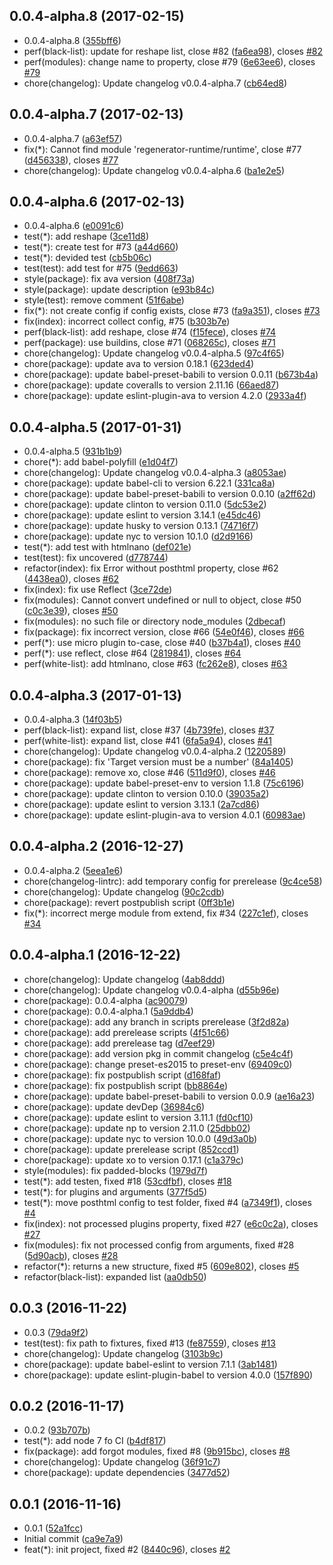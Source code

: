 <a name="0.0.4-alpha.8"></a>
## 0.0.4-alpha.8 (2017-02-15)

* 0.0.4-alpha.8 ([355bff6](https://github.com/post-org/post-config/commit/355bff6))
* perf(black-list): update for reshape list, close #82 ([fa6ea98](https://github.com/post-org/post-config/commit/fa6ea98)), closes [#82](https://github.com/post-org/post-config/issues/82)
* perf(modules): change name to property, close #79 ([6e63ee6](https://github.com/post-org/post-config/commit/6e63ee6)), closes [#79](https://github.com/post-org/post-config/issues/79)
* chore(changelog): Update changelog v0.0.4-alpha.7 ([cb64ed8](https://github.com/post-org/post-config/commit/cb64ed8))



<a name="0.0.4-alpha.7"></a>
## 0.0.4-alpha.7 (2017-02-13)

* 0.0.4-alpha.7 ([a63ef57](https://github.com/post-org/post-config/commit/a63ef57))
* fix(*): Cannot find module 'regenerator-runtime/runtime', close #77 ([d456338](https://github.com/post-org/post-config/commit/d456338)), closes [#77](https://github.com/post-org/post-config/issues/77)
* chore(changelog): Update changelog v0.0.4-alpha.6 ([ba1e2e5](https://github.com/post-org/post-config/commit/ba1e2e5))



<a name="0.0.4-alpha.6"></a>
## 0.0.4-alpha.6 (2017-02-13)

* 0.0.4-alpha.6 ([e0091c6](https://github.com/post-org/post-config/commit/e0091c6))
* test(*): add reshape ([3ce11d8](https://github.com/post-org/post-config/commit/3ce11d8))
* test(*): create test for #73 ([a44d660](https://github.com/post-org/post-config/commit/a44d660))
* test(*): devided test ([cb5b06c](https://github.com/post-org/post-config/commit/cb5b06c))
* test(test): add test for #75 ([9edd663](https://github.com/post-org/post-config/commit/9edd663))
* style(package): fix ava version ([408f73a](https://github.com/post-org/post-config/commit/408f73a))
* style(package): update description ([e93b84c](https://github.com/post-org/post-config/commit/e93b84c))
* style(test): remove comment ([51f6abe](https://github.com/post-org/post-config/commit/51f6abe))
* fix(*): not create config if config exists, close #73 ([fa9a351](https://github.com/post-org/post-config/commit/fa9a351)), closes [#73](https://github.com/post-org/post-config/issues/73)
* fix(index): incorrect collect config, #75 ([b303b7e](https://github.com/post-org/post-config/commit/b303b7e))
* perf(black-list): add reshape, close #74 ([f15fece](https://github.com/post-org/post-config/commit/f15fece)), closes [#74](https://github.com/post-org/post-config/issues/74)
* perf(package): use buildins, close #71 ([068265c](https://github.com/post-org/post-config/commit/068265c)), closes [#71](https://github.com/post-org/post-config/issues/71)
* chore(changelog): Update changelog v0.0.4-alpha.5 ([97c4f65](https://github.com/post-org/post-config/commit/97c4f65))
* chore(package): update ava to version 0.18.1 ([623ded4](https://github.com/post-org/post-config/commit/623ded4))
* chore(package): update babel-preset-babili to version 0.0.11 ([b673b4a](https://github.com/post-org/post-config/commit/b673b4a))
* chore(package): update coveralls to version 2.11.16 ([66aed87](https://github.com/post-org/post-config/commit/66aed87))
* chore(package): update eslint-plugin-ava to version 4.2.0 ([2933a4f](https://github.com/post-org/post-config/commit/2933a4f))



<a name="0.0.4-alpha.5"></a>
## 0.0.4-alpha.5 (2017-01-31)

* 0.0.4-alpha.5 ([931b1b9](https://github.com/post-org/post-config/commit/931b1b9))
* chore(*): add babel-polyfill ([e1d04f7](https://github.com/post-org/post-config/commit/e1d04f7))
* chore(changelog): Update changelog v0.0.4-alpha.3 ([a8053ae](https://github.com/post-org/post-config/commit/a8053ae))
* chore(package): update babel-cli to version 6.22.1 ([331ca8a](https://github.com/post-org/post-config/commit/331ca8a))
* chore(package): update babel-preset-babili to version 0.0.10 ([a2ff62d](https://github.com/post-org/post-config/commit/a2ff62d))
* chore(package): update clinton to version 0.11.0 ([5dc53e2](https://github.com/post-org/post-config/commit/5dc53e2))
* chore(package): update eslint to version 3.14.1 ([e45dc46](https://github.com/post-org/post-config/commit/e45dc46))
* chore(package): update husky to version 0.13.1 ([74716f7](https://github.com/post-org/post-config/commit/74716f7))
* chore(package): update nyc to version 10.1.0 ([d2d9166](https://github.com/post-org/post-config/commit/d2d9166))
* test(*): add test with htmlnano ([def021e](https://github.com/post-org/post-config/commit/def021e))
* test(test): fix uncovered ([d778744](https://github.com/post-org/post-config/commit/d778744))
* refactor(index): fix Error without posthtml property, close #62 ([4438ea0](https://github.com/post-org/post-config/commit/4438ea0)), closes [#62](https://github.com/post-org/post-config/issues/62)
* fix(index): fix use Reflect ([3ce72de](https://github.com/post-org/post-config/commit/3ce72de))
* fix(modules): Cannot convert undefined or null to object, close #50 ([c0c3e39](https://github.com/post-org/post-config/commit/c0c3e39)), closes [#50](https://github.com/post-org/post-config/issues/50)
* fix(modules): no such file or directory node_modules ([2dbecaf](https://github.com/post-org/post-config/commit/2dbecaf))
* fix(package): fix incorrect version, close #66 ([54e0f46](https://github.com/post-org/post-config/commit/54e0f46)), closes [#66](https://github.com/post-org/post-config/issues/66)
* perf(*): use micro plugin to-case, close #40 ([b37b4a1](https://github.com/post-org/post-config/commit/b37b4a1)), closes [#40](https://github.com/post-org/post-config/issues/40)
* perf(*): use reflect, close #64 ([2819841](https://github.com/post-org/post-config/commit/2819841)), closes [#64](https://github.com/post-org/post-config/issues/64)
* perf(white-list): add htmlnano, close #63 ([fc262e8](https://github.com/post-org/post-config/commit/fc262e8)), closes [#63](https://github.com/post-org/post-config/issues/63)



<a name="0.0.4-alpha.3"></a>
## 0.0.4-alpha.3 (2017-01-13)

* 0.0.4-alpha.3 ([14f03b5](https://github.com/post-org/post-config/commit/14f03b5))
* perf(black-list): expand list, close #37 ([4b739fe](https://github.com/post-org/post-config/commit/4b739fe)), closes [#37](https://github.com/post-org/post-config/issues/37)
* perf(white-list): expand list, close #41 ([6fa5a94](https://github.com/post-org/post-config/commit/6fa5a94)), closes [#41](https://github.com/post-org/post-config/issues/41)
* chore(changelog): Update changelog v0.0.4-alpha.2 ([1220589](https://github.com/post-org/post-config/commit/1220589))
* chore(package): fix 'Target version must be a number' ([84a1405](https://github.com/post-org/post-config/commit/84a1405))
* chore(package): remove xo, close #46 ([511d9f0](https://github.com/post-org/post-config/commit/511d9f0)), closes [#46](https://github.com/post-org/post-config/issues/46)
* chore(package): update babel-preset-env to version 1.1.8 ([75c6196](https://github.com/post-org/post-config/commit/75c6196))
* chore(package): update clinton to version 0.10.0 ([39035a2](https://github.com/post-org/post-config/commit/39035a2))
* chore(package): update eslint to version 3.13.1 ([2a7cd86](https://github.com/post-org/post-config/commit/2a7cd86))
* chore(package): update eslint-plugin-ava to version 4.0.1 ([60983ae](https://github.com/post-org/post-config/commit/60983ae))



<a name="0.0.4-alpha.2"></a>
## 0.0.4-alpha.2 (2016-12-27)

* 0.0.4-alpha.2 ([5eea1e6](https://github.com/post-org/post-config/commit/5eea1e6))
* chore(changelog-lintrc): add temporary config for prerelease ([9c4ce58](https://github.com/post-org/post-config/commit/9c4ce58))
* chore(changelog): Update changelog ([90c2cdb](https://github.com/post-org/post-config/commit/90c2cdb))
* chore(package): revert postpublish script ([0ff3b1e](https://github.com/post-org/post-config/commit/0ff3b1e))
* fix(*): incorrect merge module from extend, fix #34 ([227c1ef](https://github.com/post-org/post-config/commit/227c1ef)), closes [#34](https://github.com/post-org/post-config/issues/34)



<a name="0.0.4-alpha.1"></a>
## 0.0.4-alpha.1 (2016-12-22)

* chore(changelog): Update changelog ([4ab8ddd](https://github.com/post-org/post-config/commit/4ab8ddd))
* chore(changelog): Update changelog v0.0.4-alpha ([d55b96e](https://github.com/post-org/post-config/commit/d55b96e))
* chore(package): 0.0.4-alpha ([ac90079](https://github.com/post-org/post-config/commit/ac90079))
* chore(package): 0.0.4-alpha.1 ([5a9ddb4](https://github.com/post-org/post-config/commit/5a9ddb4))
* chore(package): add any branch in scripts prerelease ([3f2d82a](https://github.com/post-org/post-config/commit/3f2d82a))
* chore(package): add prerelease scripts ([4f51c66](https://github.com/post-org/post-config/commit/4f51c66))
* chore(package): add prerelease tag ([d7eef29](https://github.com/post-org/post-config/commit/d7eef29))
* chore(package): add version pkg in commit changelog ([c5e4c4f](https://github.com/post-org/post-config/commit/c5e4c4f))
* chore(package): change preset-es2015 to preset-env ([69409c0](https://github.com/post-org/post-config/commit/69409c0))
* chore(package): fix postpublish script ([d168faf](https://github.com/post-org/post-config/commit/d168faf))
* chore(package): fix postpublish script ([bb8864e](https://github.com/post-org/post-config/commit/bb8864e))
* chore(package): update babel-preset-babili to version 0.0.9 ([ae16a23](https://github.com/post-org/post-config/commit/ae16a23))
* chore(package): update devDep ([36984c6](https://github.com/post-org/post-config/commit/36984c6))
* chore(package): update eslint to version 3.11.1 ([fd0cf10](https://github.com/post-org/post-config/commit/fd0cf10))
* chore(package): update np to version 2.11.0 ([25dbb02](https://github.com/post-org/post-config/commit/25dbb02))
* chore(package): update nyc to version 10.0.0 ([49d3a0b](https://github.com/post-org/post-config/commit/49d3a0b))
* chore(package): update prerelease script ([852ccd1](https://github.com/post-org/post-config/commit/852ccd1))
* chore(package): update xo to version 0.17.1 ([c1a379c](https://github.com/post-org/post-config/commit/c1a379c))
* style(modules): fix padded-blocks ([1979d7f](https://github.com/post-org/post-config/commit/1979d7f))
* test(*): add testen, fixed #18 ([53cdfbf](https://github.com/post-org/post-config/commit/53cdfbf)), closes [#18](https://github.com/post-org/post-config/issues/18)
* test(*): for plugins and arguments ([377f5d5](https://github.com/post-org/post-config/commit/377f5d5))
* test(*): move posthtml config to test folder, fixed #4 ([a7349f1](https://github.com/post-org/post-config/commit/a7349f1)), closes [#4](https://github.com/post-org/post-config/issues/4)
* fix(index): not processed plugins property, fixed #27 ([e6c0c2a](https://github.com/post-org/post-config/commit/e6c0c2a)), closes [#27](https://github.com/post-org/post-config/issues/27)
* fix(modules): fix not processed config from arguments, fixed #28 ([5d90acb](https://github.com/post-org/post-config/commit/5d90acb)), closes [#28](https://github.com/post-org/post-config/issues/28)
* refactor(*): returns a new structure, fixed #5 ([609e802](https://github.com/post-org/post-config/commit/609e802)), closes [#5](https://github.com/post-org/post-config/issues/5)
* refactor(black-list): expanded list ([aa0db50](https://github.com/post-org/post-config/commit/aa0db50))



<a name="0.0.3"></a>
## 0.0.3 (2016-11-22)

* 0.0.3 ([79da9f2](https://github.com/post-org/post-config/commit/79da9f2))
* test(test): fix path to fixtures, fixed #13 ([fe87559](https://github.com/post-org/post-config/commit/fe87559)), closes [#13](https://github.com/post-org/post-config/issues/13)
* chore(changelog): Update changelog ([3103b9c](https://github.com/post-org/post-config/commit/3103b9c))
* chore(package): update babel-eslint to version 7.1.1 ([3ab1481](https://github.com/post-org/post-config/commit/3ab1481))
* chore(package): update eslint-plugin-babel to version 4.0.0 ([157f890](https://github.com/post-org/post-config/commit/157f890))



<a name="0.0.2"></a>
## 0.0.2 (2016-11-17)

* 0.0.2 ([93b707b](https://github.com/post-org/post-config/commit/93b707b))
* test(*): add node 7 fo CI ([b4df817](https://github.com/post-org/post-config/commit/b4df817))
* fix(package): add forgot modules, fixed #8 ([9b915bc](https://github.com/post-org/post-config/commit/9b915bc)), closes [#8](https://github.com/post-org/post-config/issues/8)
* chore(changelog): Update changelog ([36f91c7](https://github.com/post-org/post-config/commit/36f91c7))
* chore(package): update dependencies ([3477d52](https://github.com/post-org/post-config/commit/3477d52))



<a name="0.0.1"></a>
## 0.0.1 (2016-11-16)

* 0.0.1 ([52a1fcc](https://github.com/post-org/post-config/commit/52a1fcc))
* Initial commit ([ca9e7a9](https://github.com/post-org/post-config/commit/ca9e7a9))
* feat(*): init project, fixed #2 ([8440c96](https://github.com/post-org/post-config/commit/8440c96)), closes [#2](https://github.com/post-org/post-config/issues/2)



